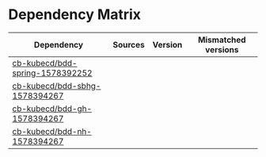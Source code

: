 # Dependency Matrix

Dependency | Sources | Version | Mismatched versions
---------- | ------- | ------- | -------------------
[cb-kubecd/bdd-spring-1578392252](https://github.com/cb-kubecd/bdd-spring-1578392252.git) |  | []() | 
[cb-kubecd/bdd-sbhg-1578394267](https://github.com/cb-kubecd/bdd-sbhg-1578394267.git) |  | []() | 
[cb-kubecd/bdd-gh-1578394267](https://github.com/cb-kubecd/bdd-gh-1578394267.git) |  | []() | 
[cb-kubecd/bdd-nh-1578394267](https://github.com/cb-kubecd/bdd-nh-1578394267.git) |  | []() | 

